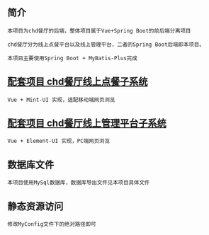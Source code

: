## 简介
    本项目为chd餐厅的后端，整体项目属于Vue+Spring Boot的前后端分离项目

    chd餐厅分为线上点餐平台以及线上管理平台，二者的Spring Boot后端即本项目。

    本项目主要使用Spring Boot + MyBatis-Plus完成

## [配套项目 chd餐厅线上点餐子系统](https://github.com/All-The-Best-for/chd_res_vue)

    Vue + Mint-UI 实现，适配移动端网页浏览

## [配套项目 chd餐厅线上管理平台子系统](https://github.com/All-The-Best-for/chd_res_manage_Vue)

    Vue + Element-UI 实现，PC端网页浏览

## 数据库文件

    本项目使用MySql数据库，数据库导出文件见本项目具体文件
    
## 静态资源访问
    
    修改MyConfig文件下的绝对路径即可
